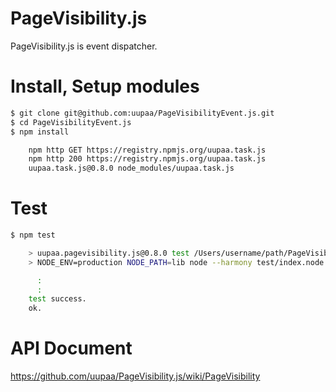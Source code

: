 PageVisibility.js
=========

PageVisibility.js is event dispatcher.

# Install, Setup modules

```sh
$ git clone git@github.com:uupaa/PageVisibilityEvent.js.git
$ cd PageVisibilityEvent.js
$ npm install

    npm http GET https://registry.npmjs.org/uupaa.task.js
    npm http 200 https://registry.npmjs.org/uupaa.task.js
    uupaa.task.js@0.8.0 node_modules/uupaa.task.js
```

# Test

```sh
$ npm test

    > uupaa.pagevisibility.js@0.8.0 test /Users/username/path/PageVisibility.js
    > NODE_ENV=production NODE_PATH=lib node --harmony test/index.node.js; open test/index.html

      :
      :
    test success.
    ok.
```

# API Document

https://github.com/uupaa/PageVisibility.js/wiki/PageVisibility

